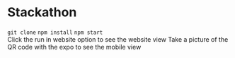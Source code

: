# Stackathon
`git clone`
`npm install`
`npm start` <br />
Click the run in website option to see the website view 
Take a picture of the QR code with the expo to see the mobile view <br />
